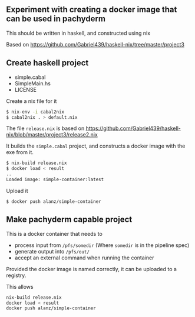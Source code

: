 ## Experiment with creating a docker image that can be used in pachyderm

This should be written in haskell, and constructed using nix

Based on https://github.com/Gabriel439/haskell-nix/tree/master/project3

## Create haskell project

- simple.cabal
- SimpleMain.hs
- LICENSE

Create a nix file for it

```bash
$ nix-env -i cabal2nix
$ cabal2nix . > default.nix
```

The file `release.nix` is based on
https://github.com/Gabriel439/haskell-nix/blob/master/project3/release2.nix

It builds the `simple.cabal` project, and constructs a docker image
with the exe from it.

```bash
$ nix-build release.nix
$ docker load < result
..
Loaded image: simple-container:latest
```

Upload it

```
$ docker push alanz/simple-container
```

## Make pachyderm capable project

This is a docker container that needs to

 - process input from `/pfs/somedir` (Where `somedir` is in the pipeline spec)
 - generate output into `/pfs/out/`
 - accept an external command when running the container

Provided the docker image is named correctly, it can be uploaded to a registry.

This allows


```bash
nix-build release.nix
docker load < result
docker push alanz/simple-container
```

